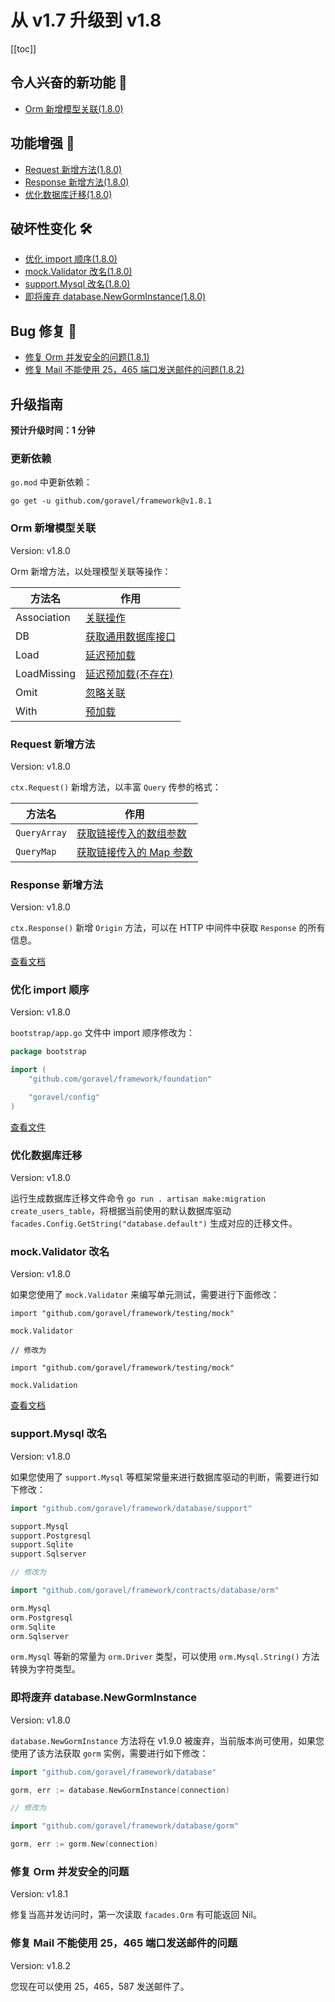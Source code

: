 # 从 v1.7 升级到 v1.8

[[toc]]

## 令人兴奋的新功能 🎉

- [Orm 新增模型关联(1.8.0)](#Orm-新增模型关联)

## 功能增强 🚀

- [Request 新增方法(1.8.0)](#Request-新增方法)
- [Response 新增方法(1.8.0)](#Response-新增方法)
- [优化数据库迁移(1.8.0)](#优化数据库迁移)

## 破坏性变化 🛠

- [优化 import 顺序(1.8.0)](#优化-import-顺序)
- [mock.Validator 改名(1.8.0)](#mock.Validator-改名)
- [support.Mysql 改名(1.8.0)](#support.Mysql-改名)
- [即将废弃 database.NewGormInstance(1.8.0)](#即将废弃-database.NewGormInstance)

## Bug 修复 🐛

- [修复 Orm 并发安全的问题(1.8.1)](#修复-Orm-并发安全的问题)
- [修复 Mail 不能使用 25，465 端口发送邮件的问题(1.8.2)](#修复-Mail-不能使用-25，465-端口发送邮件的问题)

## 升级指南

**预计升级时间：1 分钟**

### 更新依赖

`go.mod` 中更新依赖：

```
go get -u github.com/goravel/framework@v1.8.1
```

### Orm 新增模型关联

Version: v1.8.0

Orm 新增方法，以处理模型关联等操作：

| 方法名        | 作用                              |
| -----------  | --------------------------------- |
| Association  | [关联操作](../ORM/association.md#关联操作) |
| DB           | [获取通用数据库接口](../ORM/getting-started.md#获取通用数据库接口) |
| Load         | [延迟预加载](../ORM/association.md#延迟预加载) |
| LoadMissing  | [延迟预加载(不存在)](../ORM/association.md#延迟预加载)           |
| Omit         | [忽略关联](../ORM/association.md#创建/更新关联)     |
| With         | [预加载](../ORM/association.md#预加载)     |

### Request 新增方法

Version: v1.8.0

`ctx.Request()` 新增方法，以丰富 `Query` 传参的格式：

| 方法名        | 作用                              |
| -----------  | --------------------------------- |
| `QueryArray` | [获取链接传入的数组参数](../the-basics/request.md#获取链接传入的参数) |
| `QueryMap`   | [获取链接传入的 Map 参数](../the-basics/request.md#获取链接传入的参数) |

### Response 新增方法

Version: v1.8.0

`ctx.Response()` 新增 `Origin` 方法，可以在 HTTP 中间件中获取 `Response` 的所有信息。

[查看文档](../the-basics/response.md#获取响应)

### 优化 import 顺序

Version: v1.8.0

`bootstrap/app.go` 文件中 import 顺序修改为：

```go
package bootstrap

import (
	"github.com/goravel/framework/foundation"

	"goravel/config"
)
```

[查看文件](https://github.com/goravel/goravel/blob/v1.8.0/bootstrap/app.go)

### 优化数据库迁移

Version: v1.8.0

运行生成数据库迁移文件命令 `go run . artisan make:migration create_users_table`，将根据当前使用的默认数据库驱动 `facades.Config.GetString("database.default")` 生成对应的迁移文件。

### mock.Validator 改名

Version: v1.8.0

如果您使用了 `mock.Validator` 来编写单元测试，需要进行下面修改：

```
import "github.com/goravel/framework/testing/mock"

mock.Validator

// 修改为

import "github.com/goravel/framework/testing/mock"

mock.Validation
```

[查看文档](../digging-deeper/mock.md#Mock-facades.Validation)

### support.Mysql 改名

Version: v1.8.0

如果您使用了 `support.Mysql` 等框架常量来进行数据库驱动的判断，需要进行如下修改：

```go
import "github.com/goravel/framework/database/support"

support.Mysql
support.Postgresql
support.Sqlite
support.Sqlserver

// 修改为

import "github.com/goravel/framework/contracts/database/orm"

orm.Mysql
orm.Postgresql
orm.Sqlite
orm.Sqlserver
```

`orm.Mysql` 等新的常量为 `orm.Driver` 类型，可以使用 `orm.Mysql.String()` 方法转换为字符类型。

### 即将废弃 database.NewGormInstance

Version: v1.8.0

`database.NewGormInstance` 方法将在 v1.9.0 被废弃，当前版本尚可使用，如果您使用了该方法获取 `gorm` 实例，需要进行如下修改：

```go
import "github.com/goravel/framework/database"

gorm, err := database.NewGormInstance(connection)

// 修改为

import "github.com/goravel/framework/database/gorm"

gorm, err := gorm.New(connection)
```

### 修复 Orm 并发安全的问题

Version: v1.8.1

修复当高并发访问时，第一次读取 `facades.Orm` 有可能返回 Nil。

### 修复 Mail 不能使用 25，465 端口发送邮件的问题

Version: v1.8.2

您现在可以使用 25，465，587 发送邮件了。
